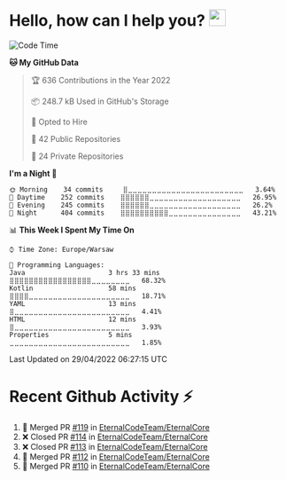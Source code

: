 <h1>Hello, how can I help you? <img src="https://raw.githubusercontent.com/bastianleicht/bastianleicht/master/assets/wave.gif" width="30px" alt=""></h1>

<!--START_SECTION:waka-->
![Code Time](http://img.shields.io/badge/Code%20Time-185%20hrs%2015%20mins-blue)

**🐱 My GitHub Data** 

> 🏆 636 Contributions in the Year 2022
 > 
> 📦 248.7 kB Used in GitHub's Storage 
 > 
> 💼 Opted to Hire
 > 
> 📜 42 Public Repositories 
 > 
> 🔑 24 Private Repositories  
 > 
**I'm a Night 🦉** 

```text
🌞 Morning    34 commits     ⣿⣀⣀⣀⣀⣀⣀⣀⣀⣀⣀⣀⣀⣀⣀⣀⣀⣀⣀⣀⣀⣀⣀⣀⣀   3.64% 
🌆 Daytime    252 commits    ⣿⣿⣿⣿⣿⣿⣀⣀⣀⣀⣀⣀⣀⣀⣀⣀⣀⣀⣀⣀⣀⣀⣀⣀⣀   26.95% 
🌃 Evening    245 commits    ⣿⣿⣿⣿⣿⣿⣀⣀⣀⣀⣀⣀⣀⣀⣀⣀⣀⣀⣀⣀⣀⣀⣀⣀⣀   26.2% 
🌙 Night      404 commits    ⣿⣿⣿⣿⣿⣿⣿⣿⣿⣿⣀⣀⣀⣀⣀⣀⣀⣀⣀⣀⣀⣀⣀⣀⣀   43.21%

```


📊 **This Week I Spent My Time On** 

```text
⌚︎ Time Zone: Europe/Warsaw

💬 Programming Languages: 
Java                     3 hrs 33 mins       ⣿⣿⣿⣿⣿⣿⣿⣿⣿⣿⣿⣿⣿⣿⣿⣿⣿⣀⣀⣀⣀⣀⣀⣀⣀   68.32% 
Kotlin                   58 mins             ⣿⣿⣿⣿⣀⣀⣀⣀⣀⣀⣀⣀⣀⣀⣀⣀⣀⣀⣀⣀⣀⣀⣀⣀⣀   18.71% 
YAML                     13 mins             ⣿⣀⣀⣀⣀⣀⣀⣀⣀⣀⣀⣀⣀⣀⣀⣀⣀⣀⣀⣀⣀⣀⣀⣀⣀   4.41% 
HTML                     12 mins             ⣿⣀⣀⣀⣀⣀⣀⣀⣀⣀⣀⣀⣀⣀⣀⣀⣀⣀⣀⣀⣀⣀⣀⣀⣀   3.93% 
Properties               5 mins              ⣀⣀⣀⣀⣀⣀⣀⣀⣀⣀⣀⣀⣀⣀⣀⣀⣀⣀⣀⣀⣀⣀⣀⣀⣀   1.85%

```


 Last Updated on 29/04/2022 06:27:15 UTC
<!--END_SECTION:waka-->

# Recent Github Activity ⚡
<!--START_SECTION:activity-->
1. 🎉 Merged PR [#119](https://github.com/EternalCodeTeam/EternalCore/pull/119) in [EternalCodeTeam/EternalCore](https://github.com/EternalCodeTeam/EternalCore)
2. ❌ Closed PR [#114](https://github.com/EternalCodeTeam/EternalCore/pull/114) in [EternalCodeTeam/EternalCore](https://github.com/EternalCodeTeam/EternalCore)
3. ❌ Closed PR [#113](https://github.com/EternalCodeTeam/EternalCore/pull/113) in [EternalCodeTeam/EternalCore](https://github.com/EternalCodeTeam/EternalCore)
4. 🎉 Merged PR [#112](https://github.com/EternalCodeTeam/EternalCore/pull/112) in [EternalCodeTeam/EternalCore](https://github.com/EternalCodeTeam/EternalCore)
5. 🎉 Merged PR [#110](https://github.com/EternalCodeTeam/EternalCore/pull/110) in [EternalCodeTeam/EternalCore](https://github.com/EternalCodeTeam/EternalCore)
<!--END_SECTION:activity-->
